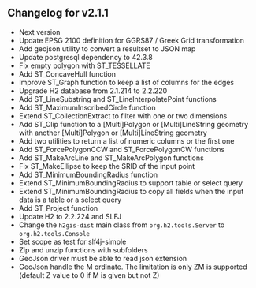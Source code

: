 ## Changelog for v2.1.1
+ Next version
+ Update EPSG 2100 definition for GGRS87 / Greek Grid transformation
+ Add geojson utility to convert a resultset to JSON map
+ Update postgresql dependency to 42.3.8
+ Fix empty polygon with ST_TESSELLATE
+ Add ST_ConcaveHull function
+ Improve ST_Graph function to keep a list of columns for the edges
+ Upgrade H2 database from 2.1.214 to 2.2.220
+ Add ST_LineSubstring and ST_LineInterpolatePoint functions
+ Add ST_MaximumInscribedCircle function
+ Extend ST_CollectionExtract to filter with one or two dimensions
+ Add ST_Clip function to a [Multi]Polygon or [Multi]LineString geometry with another [Multi]Polygon or [Multi]LineString geometry
+ Add two utilities to return a list of numeric columns or the first one
+ Add ST_ForcePolygonCCW and ST_ForcePolygonCW functions
+ Add ST_MakeArcLine and ST_MakeArcPolygon functions
+ Fix ST_MakeEllipse to keep the SRID of the input point
+ Add ST_MinimumBoundingRadius function
+ Extend ST_MinimumBoundingRadius to support table or select query
+ Extend ST_MinimumBoundingRadius to copy all fields when the input data is a table or a select query
+ Add ST_Project function
+ Update H2 to 2.2.224 and SLFJ
+ Change the `h2gis-dist` main class from `org.h2.tools.Server` to `org.h2.tools.Console`
+ Set scope as test for slf4j-simple
+ Zip and unzip functions with subfolders
+ GeoJson driver must be able to read json extension
+ GeoJson handle the M ordinate. The limitation is only ZM is supported (default Z value to 0 if M is given but not Z)
